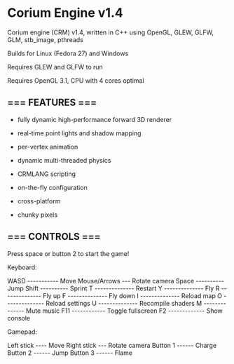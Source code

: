 # Corium Engine v1.4

Corium engine (CRM) v1.4, written in C++ using OpenGL,
GLEW, GLFW, GLM, stb_image, pthreads

Builds for Linux (Fedora 27) and Windows

Requires GLEW and GLFW to run

Requires OpenGL 3.1, CPU with 4 cores optimal

## === FEATURES ===

- fully dynamic high-performance forward 3D renderer

- real-time point lights and shadow mapping

- per-vertex animation

- dynamic multi-threaded physics

- CRMLANG scripting

- on-the-fly configuration

- cross-platform

- chunky pixels

## === CONTROLS ===

Press space or button 2 to start the game!

Keyboard:

WASD ----------- Move
Mouse/Arrows --- Rotate camera
Space ---------- Jump
Shift ---------- Sprint
T -------------- Restart
Y -------------- Fly
R -------------- Fly up
F -------------- Fly down
I -------------- Reload map
O -------------- Reload settings
U -------------- Recompile shaders
M -------------- Mute music
F11 ------------ Toggle fullscreen
F2 ------------- Show console

Gamepad:

Left stick ---- Move
Right stick --- Rotate camera
Button 1 ------ Charge
Button 2 ------ Jump
Button 3 ------ Flame

